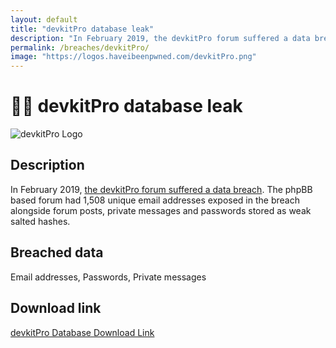 ```yaml
---
layout: default
title: "devkitPro database leak"
description: "In February 2019, the devkitPro forum suffered a data breach. The phpBB based forum had 1,508 unique email addresses exposed in the breach alongside forum posts, private messages and passwords stored as weak salted hashes."
permalink: /breaches/devkitPro/
image: "https://logos.haveibeenpwned.com/devkitPro.png"
---
```


# 🧑‍💻 devkitPro database leak

<img src="https://logos.haveibeenpwned.com/devkitPro.png" alt="devkitPro Logo">

## Description

In February 2019, <a href="http://www.welivesecurity.com/2014/06/16/dominos-pizza-hacked/">the devkitPro forum suffered a data breach</a>. The phpBB based forum had 1,508 unique email addresses exposed in the breach alongside forum posts, private messages and passwords stored as weak salted hashes.

## Breached data

Email addresses, Passwords, Private messages

## Download link

[devkitPro Database Download Link](https://buzzheavier.com/ih0z8kisd9fp)